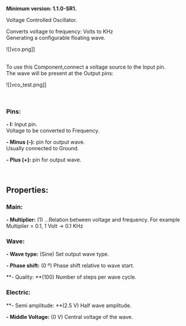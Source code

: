 **Minimum version: 1.1.0-SR1.**<br>

Voltage Controlled Oscillator.<br>

Converts voltage to frequency: Volts to KHz<br>
Generating a configurable floating wave.<br>

![[vco.png]]

<br>
To use this Component,connect a voltage source to the Input pin.<br>
The wave will be present at the Output pins:<br>

![[vco_test.png]]

<br>

### Pins:
**- I:** Input pin.<br>
   Voltage to be converted to Frequency.<br>

**- Minus (-):**  pin for output wave.<br>
   Usually connected to Ground.<br>

**- Plus (+):** pin for output wave.<br>

<br>

## Properties:

### Main:
**- Multiplier:** (1)
...Relation between voltage and frequency.
   For example Multiplier = 0.1, 1 Volt -> 0.1 KHz

### Wave:
**- Wave type:** (Sine)
   Set output wave type.

**- Phase shift:** (0 º)
   Phase shift relative to wave start.

**- Quality: **(100)
   Number of steps per wave cycle.


### Electric:
**- Semi amplitude: **(2.5 V)
   Half wave amplitude. 

**- Middle Voltage:**  (0 V)
   Central voltage of the wave.
